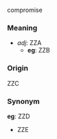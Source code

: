 compromise
### Meaning
+ _adj_: ZZA
	+ __eg__: ZZB

### Origin

ZZC

### Synonym

__eg__: ZZD

+ ZZE


